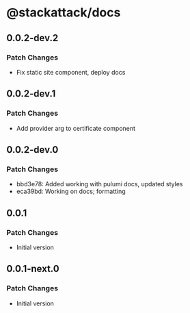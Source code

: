 # @stackattack/docs

## 0.0.2-dev.2

### Patch Changes

- Fix static site component, deploy docs

## 0.0.2-dev.1

### Patch Changes

- Add provider arg to certificate component

## 0.0.2-dev.0

### Patch Changes

- bbd3e78: Added working with pulumi docs, updated styles
- eca39bd: Working on docs; formatting

## 0.0.1

### Patch Changes

- Initial version

## 0.0.1-next.0

### Patch Changes

- Initial version
